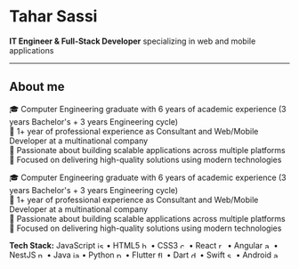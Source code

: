 # Tahar Sassi

**IT Engineer & Full-Stack Developer** specializing in web and mobile applications

---

## About me

🎓 Computer Engineering graduate with 6 years of academic experience (3 years Bachelor's + 3 years Engineering cycle)  
💼 1+ year of professional experience as Consultant and Web/Mobile Developer at a multinational company  
🚀 Passionate about building scalable applications across multiple platforms  
🔧 Focused on delivering high-quality solutions using modern technologies

🎓 Computer Engineering graduate with 6 years of academic experience (3 years Bachelor's + 3 years Engineering cycle)  
💼 1+ year of professional experience as Consultant and Web/Mobile Developer at a multinational company  
🚀 Passionate about building scalable applications across multiple platforms  
🔧 Focused on delivering high-quality solutions using modern technologies

**Tech Stack:** JavaScript <img src="https://cdn.jsdelivr.net/gh/devicons/devicon/icons/javascript/javascript-original.svg" height="12" alt="js" /> • HTML5 <img src="https://cdn.jsdelivr.net/gh/devicons/devicon/icons/html5/html5-original.svg" height="12" alt="html" /> • CSS3 <img src="https://cdn.jsdelivr.net/gh/devicons/devicon/icons/css3/css3-original.svg" height="12" alt="css" /> • React <img src="https://cdn.jsdelivr.net/gh/devicons/devicon/icons/react/react-original.svg" height="12" alt="react" /> • Angular <img src="https://cdn.jsdelivr.net/gh/devicons/devicon/icons/angularjs/angularjs-original.svg" height="12" alt="angular" /> • NestJS <img src="https://cdn.jsdelivr.net/gh/devicons/devicon/icons/nestjs/nestjs-original.svg" height="12" alt="nest" /> • Java <img src="https://cdn.jsdelivr.net/gh/devicons/devicon/icons/java/java-original.svg" height="12" alt="java" /> • Python <img src="https://cdn.jsdelivr.net/gh/devicons/devicon/icons/python/python-original.svg" height="12" alt="python" /> • Flutter <img src="https://cdn.jsdelivr.net/gh/devicons/devicon/icons/flutter/flutter-original.svg" height="12" alt="flutter" /> • Dart <img src="https://cdn.jsdelivr.net/gh/devicons/devicon/icons/dart/dart-original.svg" height="12" alt="dart" /> • Swift <img src="https://cdn.jsdelivr.net/gh/devicons/devicon/icons/swift/swift-original.svg" height="12" alt="swift" /> • Android <img src="https://cdn.jsdelivr.net/gh/devicons/devicon/icons/android/android-original.svg" height="12" alt="android" />
